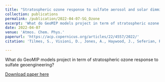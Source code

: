 ```yaml
---
title: "Stratospheric ozone response to sulfate aerosol and solar dimming climate interventions based on the G6 Geoengineering Model Intercomparison Project (GeoMIP) simulations"
collection: publications
permalink: /publication/2022-04-07-SG_Ozone
excerpt: 'What do GeoMIP models project in term of stratospheric ozone response to sulfate geoengineering?'
date: 2022-04-07
venue: 'Atmos. Chem. Phys.'
paperurl: 'https://acp.copernicus.org/articles/22/4557/2022/'
citation: 'Tilmes, S., Visioni, D., Jones, A., Haywood, J., Seferian, R., Nabat, P., Boucher, O., Bednarz, E. M., and Niemeier, U.: Stratospheric ozone response to sulfate aerosol and solar dimming climate interventions based on the G6 Geoengineering Model Intercomparison Project (GeoMIP) simulations, Atmos. Chem. Phys., 22, 4557-4579, https://doi.org/10.5194/acp-22-4557-2022, 2022.'

---
```

What do GeoMIP models project in term of stratospheric ozone response to sulfate geoengineering?

[Download paper here](https://acp.copernicus.org/articles/22/4557/2022/)
